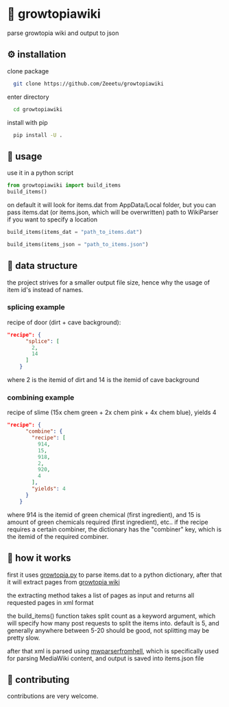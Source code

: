 # 📜 growtopiawiki

parse growtopia wiki and output to json

## ⚙️ installation

clone package

```bash
  git clone https://github.com/Zeeetu/growtopiawiki
```

enter directory

```bash
  cd growtopiawiki
```

install with pip

```bash
  pip install -U .
```

## 📙 usage

use it in a python script

```python
from growtopiawiki import build_items
build_items()
```

on default it will look for items.dat from AppData/Local folder, but you can pass items.dat (or items.json, which will be overwritten) path to WikiParser if you want to specify a location

```python
build_items(items_dat = "path_to_items.dat")
```

```python
build_items(items_json = "path_to_items.json")
```

## 📐 data structure

the project strives for a smaller output file size, hence why the usage of item id's instead of names.

### splicing example

recipe of door (dirt + cave background):

```json
"recipe": {
      "splice": [
        2,
        14
      ]
    }
```

where 2 is the itemid of dirt and 14 is the itemid of cave background

### combining example

recipe of slime (15x chem green + 2x chem pink + 4x chem blue), yields 4

```json
"recipe": {
      "combine": {
        "recipe": [
          914,
          15,
          918,
          2,
          920,
          4
        ],
        "yields": 4
      }
    }
```

where 914 is the itemid of green chemical (first ingredient), and 15 is amount of green chemicals required (first ingredient), etc..
if the recipe requires a certain combiner, the dictionary has the "combiner" key, which is the itemid of the required combiner.

## 🔎 how it works

first it uses [growtopia.py](https://github.com/kaJob-dev/growtopia.py) to parse items.dat to a python dictionary, after that it will extract pages from [growtopia wiki](https://growtopia.fandom.com/wiki/Growtopia_Wiki)

the extracting method takes a list of pages as input and returns all requested pages in xml format

the build_items() function takes split count as a keyword argument, which will specify how many post requests to split the items into. default is 5, and generally anywhere between 5-20 should be good, not splitting may be pretty slow.

after that xml is parsed using [mwparserfromhell](https://github.com/earwig/mwparserfromhell), which is specifically used for parsing MediaWiki content, and output is saved into items.json file

## 🏅 contributing

contributions are very welcome.
